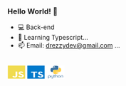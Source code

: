 ### Hello World! 🌙

- 💻 Back-end
- 📘  Learning Typescript...
- 📫 Email: drezzydev@gmail.com ...
<link rel="stylesheet" href="https://cdn.jsdelivr.net/gh/devicons/devicon@v2.15.1/devicon.min.css">

<div style="display: inline_block"><br>
  <img align="center" alt="drezzy-js" height="30" width="40" src="https://raw.githubusercontent.com/devicons/devicon/master/icons/javascript/javascript-plain.svg">
  <img align="center" alt="drezzy-ts" height="30" width="40" src="https://raw.githubusercontent.com/devicons/devicon/master/icons/typescript/typescript-original.svg">
  <img align="center" alt="drezzy-py" height="30" width="40" src="https://raw.githubusercontent.com/devicons/devicon/master/icons/python/python-original-wordmark.svg">
</div>
